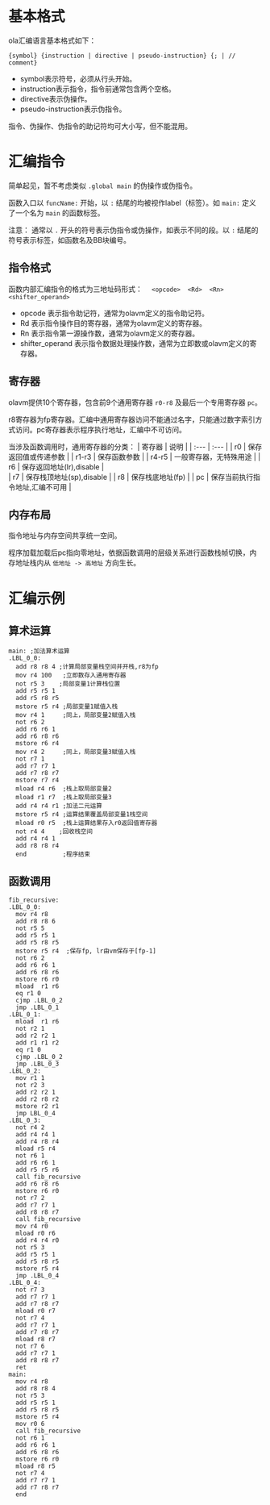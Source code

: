 # 基本格式
ola汇编语言基本格式如下：
``` 
{symbol} {instruction | directive | pseudo-instruction} {; | // comment}
``` 
- symbol表示符号，必须从行头开始。
- instruction表示指令，指令前通常包含两个空格。
- directive表示伪操作。
- pseudo-instruction表示伪指令。

指令、伪操作、伪指令的助记符均可大小写，但不能混用。

# 汇编指令
简单起见，暂不考虑类似 `.global main` 的伪操作或伪指令。

函数入口以 `funcName:` 开始，以 `:` 结尾的均被视作label（标签）。如 `main:` 定义了一个名为 `main` 的函数标签。

注意： 通常以 `.` 开头的符号表示伪指令或伪操作，如表示不同的段。以 `:` 结尾的符号表示标签，如函数名及BB块编号。

## 指令格式
函数内部汇编指令的格式为三地址码形式： `  <opcode>  <Rd>  <Rn>  <shifter_operand>`

- opcode 表示指令助记符，通常为olavm定义的指令助记符。
- Rd 表示指令操作目的寄存器，通常为olavm定义的寄存器。
- Rn 表示指令第一源操作数，通常为olavm定义的寄存器。
- shifter_operand 表示指令数据处理操作数，通常为立即数或olavm定义的寄存器。

## 寄存器
olavm提供10个寄存器，包含前9个通用寄存器 `r0-r8` 及最后一个专用寄存器 `pc`。

r8寄存器为fp寄存器。汇编中通用寄存器访问不能通过名字，只能通过数字索引方式访问。pc寄存器表示程序执行地址，汇编中不可访问。

当涉及函数调用时，通用寄存器的分类：
| 寄存器 |         说明                  |
| :---  |         :---                 |
| r0    |  保存返回值或传递参数           |
| r1-r3 |  保存函数参数                  |
| r4-r5 |  一般寄存器，无特殊用途          |
| r6    |  保存返回地址(lr),disable      |    
| r7    |  保存栈顶地址(sp),disable      |
| r8    |  保存栈底地址(fp)              |
| pc    |  保存当前执行指令地址,汇编不可用  |

## 内存布局
指令地址与内存空间共享统一空间。

程序加载加载后pc指向零地址，依据函数调用的层级关系进行函数栈帧切换，内存地址栈内从 `低地址 -> 高地址` 方向生长。

# 汇编示例
## 算术运算
```
main: ;加法算术运算
.LBL_0_0:
  add r8 r8 4 ;计算局部变量栈空间并开栈,r8为fp
  mov r4 100   ;立即数存入通用寄存器
  not r5 3    ;局部变量1计算栈位置
  add r5 r5 1
  add r5 r8 r5
  mstore r5 r4 ;局部变量1赋值入栈
  mov r4 1     ;同上，局部变量2赋值入栈
  not r6 2
  add r6 r6 1
  add r6 r8 r6
  mstore r6 r4
  mov r4 2     ;同上，局部变量3赋值入栈
  not r7 1
  add r7 r7 1
  add r7 r8 r7
  mstore r7 r4
  mload r4 r6  ;栈上取局部变量2
  mload r1 r7  ;栈上取局部变量3
  add r4 r4 r1 ;加法二元运算
  mstore r5 r4 ;运算结果覆盖局部变量1栈空间
  mload r0 r5  ;栈上运算结果存入r0返回值寄存器
  not r4 4    ;回收栈空间
  add r4 r4 1
  add r8 r8 r4
  end          ;程序结束
```
## 函数调用
```
fib_recursive:
.LBL_0_0:
  mov r4 r8
  add r8 r8 6
  not r5 5
  add r5 r5 1
  add r5 r8 r5
  mstore r5 r4  ;保存fp, lr由vm保存于[fp-1]
  not r6 2
  add r6 r6 1
  add r6 r8 r6
  mstore r6 r0
  mload  r1 r6
  eq r1 0
  cjmp .LBL_0_2
  jmp .LBL_0_1
.LBL_0_1:
  mload  r1 r6
  not r2 1
  add r2 r2 1
  add r1 r1 r2
  eq r1 0
  cjmp .LBL_0_2
  jmp .LBL_0_3
.LBL_0_2:
  mov r1 1
  not r2 3
  add r2 r2 1
  add r2 r8 r2
  mstore r2 r1
  jmp LBL_0_4
.LBL_0_3:
  not r4 2
  add r4 r4 1
  add r4 r8 r4
  mload r5 r4
  not r6 1
  add r6 r6 1
  add r5 r5 r6
  call fib_recursive
  add r6 r8 r6
  mstore r6 r0
  not r7 2
  add r7 r7 1
  add r8 r8 r7
  call fib_recursive
  mov r4 r0
  mload r0 r6
  add r4 r4 r0
  not r5 3
  add r5 r5 1
  add r5 r8 r5
  mstore r5 r4
  jmp .LBL_0_4
.LBL_0_4:
  not r7 3
  add r7 r7 1
  add r7 r8 r7
  mload r0 r7
  not r7 4
  add r7 r7 1
  add r7 r8 r7
  mload r8 r7
  not r7 6
  add r7 r7 1
  add r8 r8 r7
  ret
main:
  mov r4 r8
  add r8 r8 4
  not r5 3
  add r5 r5 1
  add r5 r8 r5
  mstore r5 r4
  mov r0 6
  call fib_recursive
  not r6 1
  add r6 r6 1
  add r6 r8 r6
  mstore r6 r0
  mload r8 r5
  not r7 4
  add r7 r7 1
  add r7 r8 r7
  end
```


